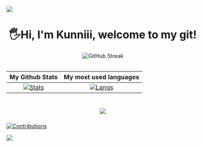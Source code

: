 ![](https://komarev.com/ghpvc/?username=kunniii&style=flat&label=VIEWS)

<h1 align="center">
  🖐Hi, I'm Kunniii, welcome to my git! <height="60">
</h1>
  
<div align="center">  
  
![GitHub Streak](https://github-readme-streak-stats.herokuapp.com/?user=kunniii&theme=radical)
</div>
<div align="center">
<table>
  
| My Github Stats             | My most used languages |
|:-:|:-:|
[![Stats](https://acedev003-readme-stats.vercel.app/api?username=kunniii&show_icons=true)](https://github.com/kunniii)|[![Langs](https://acedev003-readme-stats.vercel.app/api/top-langs/?username=kunniii)](https://github.com/kunniii)
</table>
  </div>
<h1 align="center">
  <a href="https://github.com/kunniii">
    <img src="https://github-profile-trophy.vercel.app/?username=kunniii"/>
  </a>
</h1>

###

[![Contributions](https://fabianocouto-activity-graph.vercel.app/graph/?username=kunniii)](https://github.com/kunniii)

![](https://hit.yhype.me/github/profile?user_id=57139436)
